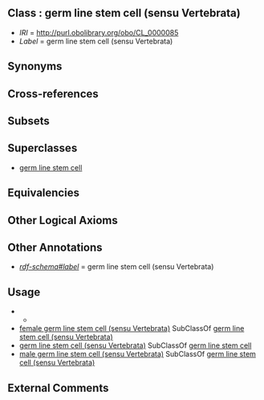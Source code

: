 
## Class : germ line stem cell (sensu Vertebrata)

 * *IRI* = http://purl.obolibrary.org/obo/CL_0000085
 * *Label* = germ line stem cell (sensu Vertebrata)

## Synonyms


## Cross-references


## Subsets


## Superclasses

 * [germ line stem cell](../../CL/14/CL_0000014.md)

## Equivalencies


## Other Logical Axioms


## Other Annotations

 * *[rdf-schema#label](../../el/rdf-schema#label.md)* = germ line stem cell (sensu Vertebrata)

## Usage

 * -
 * [female germ line stem cell (sensu Vertebrata)](../../CL/90/CL_0000090.md) SubClassOf [germ line stem cell (sensu Vertebrata)](../../CL/85/CL_0000085.md)
 * [germ line stem cell (sensu Vertebrata)](../../CL/85/CL_0000085.md) SubClassOf [germ line stem cell](../../CL/14/CL_0000014.md)
 * [male germ line stem cell (sensu Vertebrata)](../../CL/89/CL_0000089.md) SubClassOf [germ line stem cell (sensu Vertebrata)](../../CL/85/CL_0000085.md)

## External Comments

